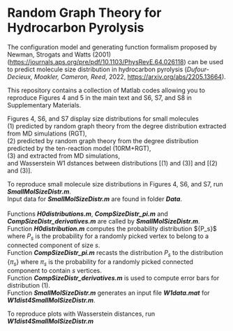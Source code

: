 # Random Graph Theory for Hydrocarbon Pyrolysis
The configuration model and generating function formalism proposed by Newman, Strogats and Watts (2001) 
(https://journals.aps.org/pre/pdf/10.1103/PhysRevE.64.026118)
can be used to predict molecule size distribution in hydrocarbon pyrolysis 
(*Dufour-Decieux, Moakler, Cameron, Reed*, 2022, https://arxiv.org/abs/2205.13664).

This repository contains a collection of Matlab codes allowing you to reproduce Figures 4 and 5 in the main text and S6, S7, and S8 in Supplementary Materials.

Figures 4, S6, and S7 display size distributions for small molecules <br>
(1) predicted by random graph theory from the degree distribution extracted from MD simulations (RGT), <br>
(2) predicted by random graph theory from the degree distribution predicted by the ten-reaction model (10RM+RGT),<br>
(3) and extracted from MD simulations,<br>
and Wasserstein W1 dstances between distributions [(1) and (3)] and [(2) and (3)].

To reproduce small molecule size distributions in Figures 4, S6, and S7, run ***SmallMolSizeDistr.m***. <br>
Input data for ***SmallMolSizeDistr.m*** are found in folder ***Data***. <br>  
Functions ***H0distributions.m***, ***CompSizeDistr_pi.m*** and ***CompSizeDistr_derivatives.m*** are called by ***SmallMolSizeDistr.m***. <br>
Function ***H0distribution.m*** computes the probability distribution $\{P_s}$ where $P_s$ is the probability for a randomly picked vertex to belong to a connected component of size $s$. <br>
Function ***CompSizeDistr_pi.m*** recasts the distribution ${P_s}$ to the distribution $\{\pi_s\}$ where $\pi_s$ is the probability for a randomly picked connected component to contain $s$ vertices. <br>
Function ***CompSizeDistr_derivatives.m*** is used to compute error bars for distribution (1). <br> 
Function ***SmallMolSizeDistr.m*** generates an input file ***W1data.mat*** for ***W1dist4SmallMolSizeDistr.m***. 

To reproduce plots with Wasserstein distances, run ***W1dist4SmallMolSizeDistr.m***
